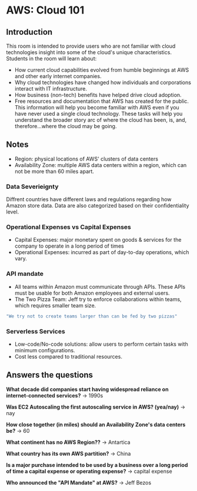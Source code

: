 # AWS: Cloud 101

## Introduction
This room is intended to provide users who are not familiar with cloud technologies insight into some of the cloud's unique characteristics. Students in the room will learn about:
- How current cloud capabilities evolved from humble beginnings at AWS and other early internet companies.
- Why cloud technologies have changed how individuals and corporations interact with IT infrastructure.
- How business (non-tech) benefits have helped drive cloud adoption.
- Free resources and documentation that AWS has created for the public.
This information will help you become familiar with AWS even if you have never used a single cloud technology. These tasks will help you understand the broader story arc of where the cloud has been, is, and, therefore...where the cloud may be going.

## Notes
- Region: physical locations of AWS' clusters of data centers
- Availability Zone: multiple AWS data centers within a region, which can not be more than 60 miles apart.

### Data Severieignty
Diffrent countries have different laws and regulations regarding how Amazon store data. Data are also categorized based on their confidentiality level.

### Operational Expenses vs Capital Expenses
- Capital Expenses: major monetary spent on goods & services for the company to operate in a long period of times
- Operational Expenses: incurred as part of day-to-day operations, which vary.

### API mandate
- All teams within Amazon must communicate through APIs. These APIs must be usable for both Amazon employees and external users.
- The Two Pizza Team: Jeff try to enforce collaborations within teams, which requires smaller team size.
  
```bash
"We try not to create teams larger than can be fed by two pizzas"
```

### Serverless Services
- Low-code/No-code solutions: allow users to perform certain tasks with minimum configurations.
- Cost less compared to traditional resources.

## Answers the questions

**What decade did companies start having widespread reliance on internet-connected services?**
-> 1990s

**Was EC2 Autoscaling the first autoscaling service in AWS? (yea/nay)**
-> nay

**How close together (in miles) should an Availability Zone's data centers be?**
-> 60

**What continent has no AWS Region??**
-> Antartica                                                             

**What country has its own AWS partition?**
-> China

**Is a major purchase intended to be used by a business over a long period of time a capital expense or operating expense?**
-> capital expense

**Who announced the "API Mandate" at AWS?**
-> Jeff Bezos

